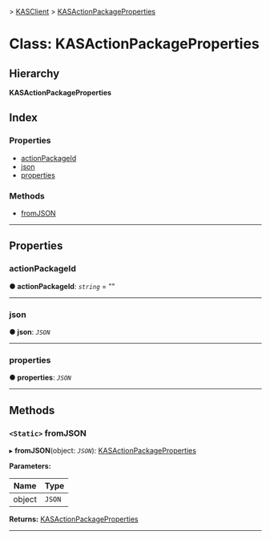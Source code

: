 [](../README.md) > [KASClient](../modules/kasclient.md) > [KASActionPackageProperties](../classes/kasclient.kasactionpackageproperties.md)

# Class: KASActionPackageProperties

## Hierarchy

**KASActionPackageProperties**

## Index

### Properties

* [actionPackageId](kasclient.kasactionpackageproperties.md#actionpackageid)
* [json](kasclient.kasactionpackageproperties.md#json)
* [properties](kasclient.kasactionpackageproperties.md#properties)

### Methods

* [fromJSON](kasclient.kasactionpackageproperties.md#fromjson)

---

## Properties

<a id="actionpackageid"></a>

###  actionPackageId

**● actionPackageId**: *`string`* = ""

___

<a id="json"></a>

###  json

**● json**: *`JSON`*

___

<a id="properties"></a>

###  properties

**● properties**: *`JSON`*

___

## Methods

<a id="fromjson"></a>

### `<Static>` fromJSON

▸ **fromJSON**(object: *`JSON`*): [KASActionPackageProperties](kasclient.kasactionpackageproperties.md)

**Parameters:**

| Name | Type |
| ------ | ------ |
| object | `JSON` |

**Returns:** [KASActionPackageProperties](kasclient.kasactionpackageproperties.md)

___

